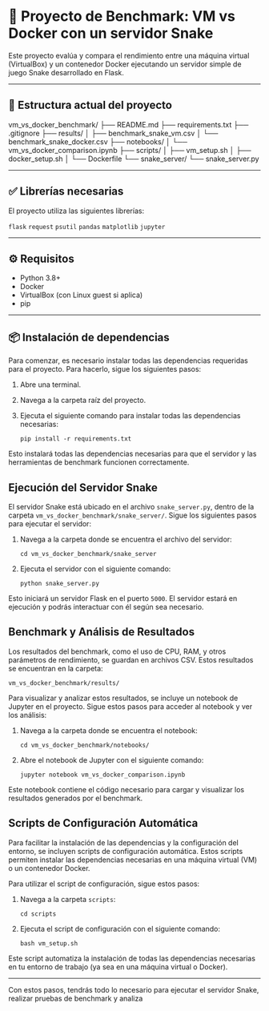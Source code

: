 # 🐍 Proyecto de Benchmark: VM vs Docker con un servidor Snake

Este proyecto evalúa y compara el rendimiento entre una máquina virtual (VirtualBox) y un contenedor Docker ejecutando un servidor simple de juego Snake desarrollado en Flask.

---

## 📁 Estructura actual del proyecto

vm_vs_docker_benchmark/
├── README.md
├── requirements.txt
├── .gitignore
├── results/
│   ├── benchmark_snake_vm.csv
│   └── benchmark_snake_docker.csv
├── notebooks/
│   └── vm_vs_docker_comparison.ipynb
├── scripts/
│   ├── vm_setup.sh
│   ├── docker_setup.sh
│   └── Dockerfile
└── snake_server/
    └── snake_server.py

---

## ✅ Librerías necesarias

El proyecto utiliza las siguientes librerías:

`flask`
`request`
`psutil`
`pandas`
`matplotlib`
`jupyter`


---

## ⚙️ Requisitos

- Python 3.8+
- Docker
- VirtualBox (con Linux guest si aplica)
- pip

---

## 📦 Instalación de dependencias

Para comenzar, es necesario instalar todas las dependencias requeridas para el proyecto. Para hacerlo, sigue los siguientes pasos:

1. Abre una terminal.
2. Navega a la carpeta raíz del proyecto.
3. Ejecuta el siguiente comando para instalar todas las dependencias necesarias:

    ```
    pip install -r requirements.txt
    ```

Esto instalará todas las dependencias necesarias para que el servidor y las herramientas de benchmark funcionen correctamente.

## Ejecución del Servidor Snake

El servidor Snake está ubicado en el archivo `snake_server.py`, dentro de la carpeta `vm_vs_docker_benchmark/snake_server/`. Sigue los siguientes pasos para ejecutar el servidor:

1. Navega a la carpeta donde se encuentra el archivo del servidor:

    ```
    cd vm_vs_docker_benchmark/snake_server
    ```

2. Ejecuta el servidor con el siguiente comando:

    ```
    python snake_server.py
    ```

Esto iniciará un servidor Flask en el puerto `5000`. El servidor estará en ejecución y podrás interactuar con él según sea necesario.

## Benchmark y Análisis de Resultados

Los resultados del benchmark, como el uso de CPU, RAM, y otros parámetros de rendimiento, se guardan en archivos CSV. Estos resultados se encuentran en la carpeta:

`vm_vs_docker_benchmark/results/`


Para visualizar y analizar estos resultados, se incluye un notebook de Jupyter en el proyecto. Sigue estos pasos para acceder al notebook y ver los análisis:

1. Navega a la carpeta donde se encuentra el notebook:

    ```
    cd vm_vs_docker_benchmark/notebooks/
    ```

2. Abre el notebook de Jupyter con el siguiente comando:

    ```
    jupyter notebook vm_vs_docker_comparison.ipynb
    ```

Este notebook contiene el código necesario para cargar y visualizar los resultados generados por el benchmark.

## Scripts de Configuración Automática

Para facilitar la instalación de las dependencias y la configuración del entorno, se incluyen scripts de configuración automática. Estos scripts permiten instalar las dependencias necesarias en una máquina virtual (VM) o un contenedor Docker.

Para utilizar el script de configuración, sigue estos pasos:

1. Navega a la carpeta `scripts`:

    ```
    cd scripts
    ```

2. Ejecuta el script de configuración con el siguiente comando:

    ```
    bash vm_setup.sh
    ```

Este script automatiza la instalación de todas las dependencias necesarias en tu entorno de trabajo (ya sea en una máquina virtual o Docker).

---

Con estos pasos, tendrás todo lo necesario para ejecutar el servidor Snake, realizar pruebas de benchmark y analiza